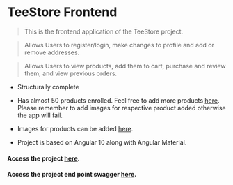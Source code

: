 # TeeStore Frontend

> This is the frontend application of the TeeStore project.

> Allows Users to register/login, make changes to profile and add or remove addresses.

> Allows Users to view products, add them to cart, purchase and review them, and view previous orders.

- Structurally complete

- Has almost 50 products enrolled. Feel free to add more products <a 
href="http://tee-storebackend-server.herokuapp.com/TeeStore_backend/swagger-ui.html#!/product45api/addNewProductUsingPOST">here</a>. 
Please remember to add images for respective product added otherwise the app will fail.

- Images for products can be added <a href="http://tee-storebackend-server.herokuapp.com/TeeStore_backend/swagger-ui.html#!/image45api/addImagesUsingPOST">here</a>.

- Project is based on Angular 10 along with Angular Material.

<h4>Access the project <a href="http://teestoreapp.herokuapp.com/">here</a>.</h4>

<h4>Access the project end point swagger <a href="http://tee-storebackend-server.herokuapp.com/TeeStore_backend/swagger-ui.html#/">here</a>.</h4/>
